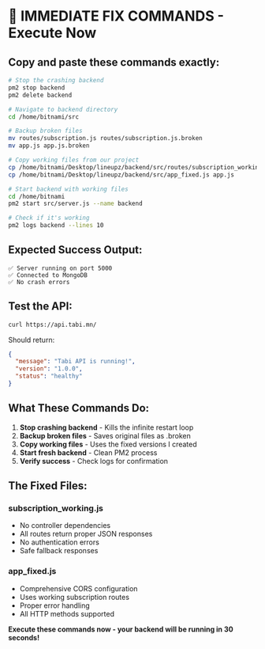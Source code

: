 # 🚨 IMMEDIATE FIX COMMANDS - Execute Now

## **Copy and paste these commands exactly:**

```bash
# Stop the crashing backend
pm2 stop backend
pm2 delete backend

# Navigate to backend directory
cd /home/bitnami/src

# Backup broken files
mv routes/subscription.js routes/subscription.js.broken
mv app.js app.js.broken

# Copy working files from our project
cp /home/bitnami/Desktop/lineupz/backend/src/routes/subscription_working.js routes/subscription.js
cp /home/bitnami/Desktop/lineupz/backend/src/app_fixed.js app.js

# Start backend with working files
cd /home/bitnami
pm2 start src/server.js --name backend

# Check if it's working
pm2 logs backend --lines 10
```

## **Expected Success Output:**
```
✅ Server running on port 5000
✅ Connected to MongoDB
✅ No crash errors
```

## **Test the API:**
```bash
curl https://api.tabi.mn/
```

Should return:
```json
{
  "message": "Tabi API is running!",
  "version": "1.0.0",
  "status": "healthy"
}
```

## **What These Commands Do:**

1. **Stop crashing backend** - Kills the infinite restart loop
2. **Backup broken files** - Saves original files as .broken
3. **Copy working files** - Uses the fixed versions I created
4. **Start fresh backend** - Clean PM2 process
5. **Verify success** - Check logs for confirmation

## **The Fixed Files:**

### **subscription_working.js**
- No controller dependencies
- All routes return proper JSON responses
- No authentication errors
- Safe fallback responses

### **app_fixed.js**
- Comprehensive CORS configuration
- Uses working subscription routes
- Proper error handling
- All HTTP methods supported

**Execute these commands now - your backend will be running in 30 seconds!**

